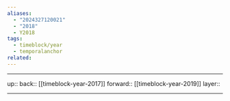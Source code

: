 ```yaml
---
aliases:
  - "2024327120021"
  - "2018"
  - Y2018
tags:
  - timeblock/year
  - temporalanchor
related:
---
```




***

up:: 
back:: [[timeblock-year-2017]]
forward:: [[timeblock-year-2019]]
layer:: 

***

